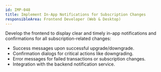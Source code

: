 ```yaml
---
id: IMP-048
title: Implement In-App Notifications for Subscription Changes
responsibleArea: Frontend Developer (Web & Desktop)
---
```

Develop the frontend to display clear and timely in-app notifications and confirmations for all subscription-related changes:
-   Success messages upon successful upgrade/downgrade.
-   Confirmation dialogs for critical actions like downgrading.
-   Error messages for failed transactions or subscription changes.
-   Integration with the backend notification service.